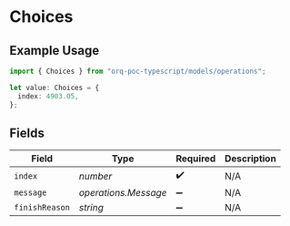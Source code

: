 # Choices

## Example Usage

```typescript
import { Choices } from "orq-poc-typescript/models/operations";

let value: Choices = {
  index: 4903.05,
};
```

## Fields

| Field                | Type                 | Required             | Description          |
| -------------------- | -------------------- | -------------------- | -------------------- |
| `index`              | *number*             | :heavy_check_mark:   | N/A                  |
| `message`            | *operations.Message* | :heavy_minus_sign:   | N/A                  |
| `finishReason`       | *string*             | :heavy_minus_sign:   | N/A                  |